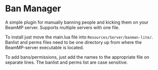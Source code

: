 # Ban Manager
A simple plugin for manually banning people and kicking them on your BeamMP server. Supports multiple servers with one file.

To install just move the main.lua file into `Resources/Server/banman-lite/`. Banlist and perms files need to be one directory up from where the BeamMP-server executable is located. 

To add bans/permissions, just add the names to the appropriate file on separate lines. The banlist and perms list are case sensitive.
